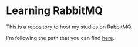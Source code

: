 # Learning RabbitMQ

This is a repository to host my studies on RabbitMQ.

I'm following the path that you can find [here](https://www.rabbitmq.com/getstarted.html).
